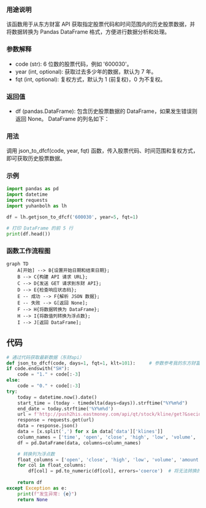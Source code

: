 ### 用途说明

该函数用于从东方财富 API 获取指定股票代码和时间范围内的历史股票数据，并将数据转换为 Pandas DataFrame 格式，方便进行数据分析和处理。

### 参数解释

* code (str): 6 位数的股票代码，例如 '600030'。
* year (int, optional): 获取过去多少年的数据，默认为 7 年。
* fqt (int, optional): 复权方式，默认为 1 (前复权)，0 为不复权。
### 返回值

* df (pandas.DataFrame): 包含历史股票数据的 DataFrame，如果发生错误则返回 None。 DataFrame 的列名如下：
### 用法

调用 json_to_dfcf(code, year, fqt) 函数，传入股票代码、时间范围和复权方式，即可获取历史股票数据。

### 示例

```python
import pandas as pd
import datetime
import requests
import yuhanbolh as lh

df = lh.getjson_to_dfcf('600030', year=5, fqt=1)

# 打印 DataFrame 的前 5 行
print(df.head())
```

### 函数工作流程图

```mermaid
graph TD
    A[开始] --> B{设置开始日期和结束日期};
    B --> C{构建 API 请求 URL};
    C --> D{发送 GET 请求到东财 API};
    D --> E{检查响应状态码};
    E -- 成功 --> F{解析 JSON 数据};
    E -- 失败 --> G[返回 None];
    F --> H{将数据转换为 DataFrame};
    H --> I{将数值列转换为浮点数};
    I --> J[返回 DataFrame];
```

## 代码

```python
# 通过代码获取最新数据（东财api）
def json_to_dfcf(code, days=1, fqt=1, klt=101):     # 参数参考我的东方财富api文档
if code.endswith("SH"):
    code = "1." + code[:-3]
else:
    code = "0." + code[:-3]
try:
    today = datetime.now().date()
    start_time = (today - timedelta(days=days)).strftime("%Y%m%d")
    end_date = today.strftime('%Y%m%d')
    url = f'http://push2his.eastmoney.com/api/qt/stock/kline/get?&secid={code}&fields1=f1,f3&fields2=f51,f52,f53,f54,f55,f56,f57,f58,f59,f60,f61&klt={klt}&&fqt={fqt}&beg={start_time}&end={end_date}'
    response = requests.get(url)
    data = response.json()
    data = [x.split(',') for x in data['data']['klines']]
    column_names = ['time', 'open', 'close', 'high', 'low', 'volume', 'amount', 'amplitude', 'percentage change', 'change amount', 'turnover rate']
    df = pd.DataFrame(data, columns=column_names)

    # 转换列为浮点数
    float_columns = ['open', 'close', 'high', 'low', 'volume', 'amount', 'amplitude', 'percentage change', 'change amount', 'turnover rate']
    for col in float_columns:
        df[col] = pd.to_numeric(df[col], errors='coerce')  # 将无法转换的值设为NaN
    
    return df
except Exception as e:
    print(f"发生异常: {e}")
    return None
```


